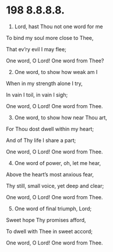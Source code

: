 # 198 8.8.8.8.

1.  Lord, hast Thou not one word for me

To bind my soul more close to Thee,

That ev’ry evil I may flee;

One word, O Lord! One word from Thee?

2.  One word, to show how weak am I

When in my strength alone I try,

In vain I toil, in vain I sigh;

One word, O Lord! One word from Thee.

3.  One word, to show how near Thou art,

For Thou dost dwell within my heart;

And of Thy life I share a part;

One word, O Lord! One word from Thee.

4.  One word of power, oh, let me hear,

Above the heart’s most anxious fear,

Thy still, small voice, yet deep and clear;

One word, O Lord! One word from Thee.

5.  One word of final triumph, Lord;

Sweet hope Thy promises afford,

To dwell with Thee in sweet accord;

One word, O Lord! One word from Thee.


